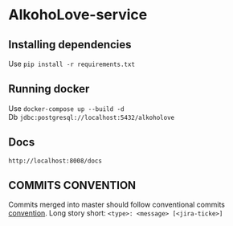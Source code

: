 # AlkohoLove-service

## Installing dependencies

Use `pip install -r requirements.txt`

## Running docker

Use `docker-compose up --build -d`  
Db `jdbc:postgresql://localhost:5432/alkoholove`

## Docs

`http://localhost:8008/docs`

## COMMITS CONVENTION

Commits merged into master should follow conventional 
commits [convention](https://gist.github.com/Zekfad/f51cb06ac76e2457f11c80ed705c95a3).
Long story short: `<type>: <message> [<jira-ticke>]`
